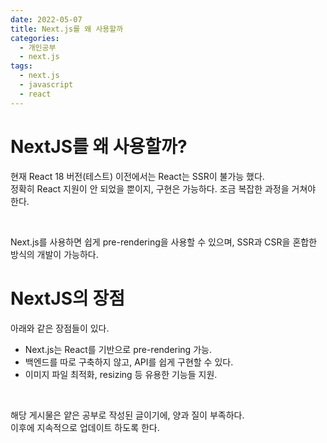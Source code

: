 ```yaml
---
date: 2022-05-07
title: Next.js를 왜 사용할까
categories:
  - 개인공부
  - next.js
tags:
  - next.js
  - javascript
  - react
---
```


# NextJS를 왜 사용할까?

현재 React 18 버전(테스트) 이전에서는 React는 SSR이 불가능 했다.  
정확히 React 지원이 안 되었을 뿐이지, 구현은 가능하다. 조금 복잡한 과정을 거쳐야 한다.

<br>

Next.js를 사용하면 쉽게 pre-rendering을 사용할 수 있으며, SSR과 CSR을 혼합한 방식의 개발이 가능하다.

# NextJS의 장점

아래와 같은 장점들이 있다.

- Next.js는 React를 기반으로 pre-rendering 가능.
- 백엔드를 따로 구축하지 않고, API를 쉽게 구현할 수 있다.
- 이미지 파일 최적화, resizing 등 유용한 기능들 지원.

<br>

해당 게시물은 얕은 공부로 작성된 글이기에, 양과 질이 부족하다.  
이후에 지속적으로 업데이트 하도록 한다.
